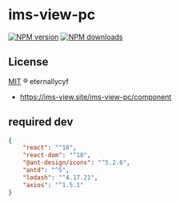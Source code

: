 # ims-view-pc

[![NPM version][version-image]][version-url] [![NPM downloads][download-image]][download-url]

## License

[MIT](../../LICENSE) ® eternallycyf

<!-- npm url -->

[version-image]: http://img.shields.io/npm/v/ims-view-pc/utils.svg?color=deepgreen&label=latest
[version-url]: http://npmjs.org/package/ims-view-pc/utils
[download-image]: https://img.shields.io/npm/dm/ims-view-pc/utils.svg
[download-url]: https://npmjs.org/package/ims-view-pc/utils

<!-- docs url -->

- https://ims-view.site/ims-view-pc/component

## required dev

```JSON
{
    "react": "^18",
    "react-dom": "^18",
    "@ant-design/icons": "^5.2.6",
    "antd": "^5",
    "lodash": "^4.17.21",
    "axios": "^1.5.1"
}
```
